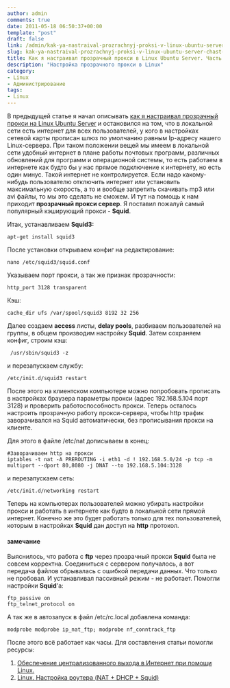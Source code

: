 ```yaml
---
author: admin
comments: true
date: 2011-05-18 06:50:37+00:00
template: "post"
draft: false
link: /admin/kak-ya-nastraival-prozrachnyj-proksi-v-linux-ubuntu-server-chast-2
slug: kak-ya-nastraival-prozrachnyj-proksi-v-linux-ubuntu-server-chast-2
title: Как я настраивал прозрачный прокси в Linux Ubuntu Server. Часть 2
description: "Настройка прозрачного прокси в Linux"
category:
- Linux
- Администрирование
tags:
- Linux
---
```


В предыдущей статье я начал описывать [как я настраивал прозрачный прокси на Linux Ubuntu Server](/admin/kak-ya-nastraival-prozrachnyj-proksi-v-linux-ubuntu-server-chast-1/) и остановился на том, что в локальной сети есть интернет для всех пользователей, у кого в настройках сетевой карты прописан шлюз по умолчанию равным Ip-адресу нашего Linux-сервера. При таком положении вещей мы имеем в локальной сети удобный интернет в плане работы почтовых программ, различных обновлений для программ и операционной системы, то есть работаем в интернете как будто бы у нас прямое подключение к интернету, но есть один минус. Такой интернет не контролируется. Если надо какому-нибудь пользователю отключить интернет или установить максимальную скорость, а то и вообще запретить скачивать mp3 или avi файлы, то мы это сделать не сможем. И тут на помощь к нам приходит **прозрачный прокси сервер**. 
Я поставил пожалуй самый популярный кэширующий прокси - **Squid**.

Итак, устанавливаем **Squid3:**

```
apt-get install squid3
```
После установки открываем конфиг на редактирование:
```
nano /etc/squid3/squid.conf
```
Указываем порт прокси, а так же признак прозрачности:
```
http_port 3128 transparent
```
Кэш:
```
cache_dir ufs /var/spool/squid3 8192 32 256
```
Далее создаем **access** листы, **delay pools**, разбиваем пользователей на группы, в общем производим настройку **Squid**. Затем сохраняем конфиг, строим кэш:
```
 /usr/sbin/squid3 -z
```
и перезапускаем службу:
```
/etc/init.d/squid3 restart
```



После этого на клиентском компьютере можно попробовать прописать в настройках браузера параметры прокси (адрес 192.168.5.104 порт 3128) и проверить работоспособность прокси. Теперь осталось настроить прозрачную работу прокси-сервера, чтобы http трафик заворачивался на Squid автоматически, без прописывания прокси на клиенте. 




Для этого в файле /etc/nat дописываем в конец:


```
#Заворачиваем http на прокси
iptables -t nat -A PREROUTING -i eth1 -d ! 192.168.5.0/24 -p tcp -m multiport --dport 80,8080 -j DNAT --to 192.168.5.104:3128
```
и перезапускаем сеть:
```
/etc/init.d/networking restart
```

Теперь на компьютерах пользователей можно убирать настройки прокси и работать в интернете как будто в локальной сети прямой интернет. Конечно же это будет работать только для тех пользователей, которым в настройках **Squid** дан доступ на **http** протокол.

#### замечание

Выяснилось, что работа с **ftp** через прозрачный прокси **Squid** была не совсем корректна. Соединиться с сервером получалось, а вот передача файлов обрывалась с ошибкой передачи данных. Что только не пробовал. И устанавливал пассивный режим - не работает. Помогли настройки **Squid**'а:
```
ftp_passive on
ftp_telnet_protocol on
```
А так же в автозапуск в файл /etc/rc.local добавлена команда: 
```
modprobe modprobe ip_nat_ftp; modprobe nf_conntrack_ftp
```
После этого всё работает как часы.
Для составления статьи помогли ресурсы:

1. [Обеспечение централизованного выхода в Интернет при помощи Linux.](http://www.yar-fdd.ru/kollegam/item/21-linux-server-1)
2. [Linux. Настройка роутера (NAT + DHCP + Squid)](http://interface31.ru/tech_it/2009/11/linux-nastrojka-routera-nat-dhcp-squid.html)


